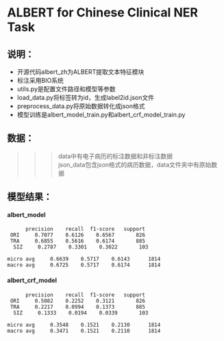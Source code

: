 # ALBERT for Chinese Clinical NER Task
## 说明：
* 开源代码albert_zh为ALBERT提取文本特征模块
* 标注采用BIO系统
* utils.py是配置文件路径和模型等参数
* load_data.py将标签转为id，生成label2id.json文件
* preprocess_data.py将原始数据转化成json格式 
* 模型训练是albert_model_train.py和albert_crf_model_train.py

## 数据：
>>> data中有电子病历的标注数据和非标注数据  
>>> json_data包含json格式的病历数据，data文件夹中有原始数据  

 

## 模型结果：
#### albert_model
          precision    recall  f1-score   support
     ORI     0.7077    0.6126    0.6567       826
     TRA     0.6855    0.5616    0.6174       885
      SIZ     0.2787    0.3301    0.3022       103

    micro avg     0.6639    0.5717    0.6143      1814
    macro avg     0.6725    0.5717    0.6174      1814

#### albert_crf_model
          precision    recall  f1-score   support
     ORI     0.5082    0.2252    0.3121       826
     TRA     0.2217    0.0994    0.1373       885
      SIZ     0.1333    0.0194    0.0339       103

    micro avg     0.3548    0.1521    0.2130      1814
    macro avg     0.3471    0.1521    0.2110      1814
